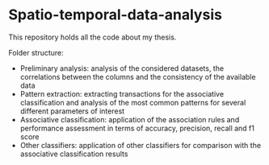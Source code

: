 # Spatio-temporal-data-analysis
 
This repository holds all the code about my thesis.

Folder structure:
- Preliminary analysis: analysis of the considered datasets, the correlations between the columns and the consistency of the available data
- Pattern extraction: extracting transactions for the associative classification and analysis of the most common patterns for several different parameters of interest
- Associative classification: application of the association rules and performance assessment in terms of accuracy, precision, recall and f1 score
- Other classifiers: application of other classifiers for comparison with the associative classification results
